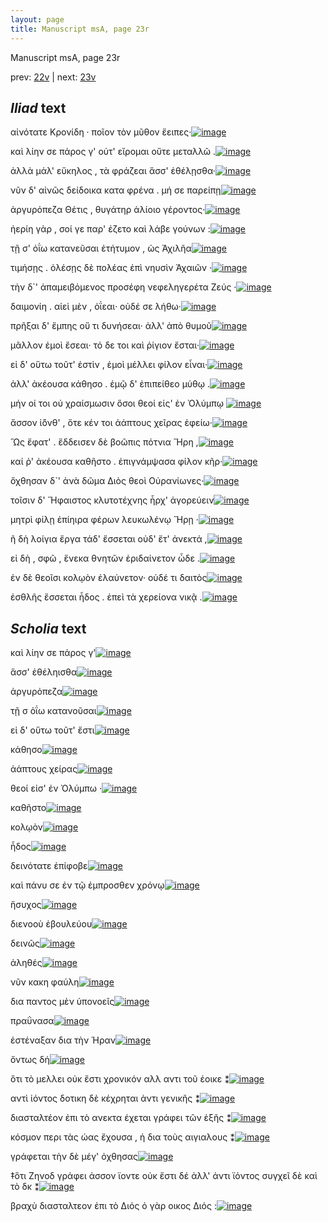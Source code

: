 ```yaml
---
layout: page
title: Manuscript msA, page 23r
---
```


Manuscript msA, page 23r

prev:  [22v](../22v) | next:  [23v](../23v)

## *Iliad* text

αἰνότατε Κρονίδη · ποῖον 					τὸν μῦθον ἔειπες·[![image](http://www.homermultitext.org/iipsrv?OBJ=IIP,1.0&FIF=/project/homer/pyramidal/deepzoom/hmt/vaimg/2017a/VA023RN_0024.tif&RGN=0.19,0.2006,0.345,0.0316&WID=1000&CVT=JPEG)](http://www.homermultitext.org/ict2/?urn=urn:cite2:hmt:vaimg.2017a:VA023RN_0024@0.19,0.2006,0.345,0.0316)

καὶ λίην σε πάρος γ' οὐτ' εἴρομαι οὔτε μεταλλῶ .[![image](http://www.homermultitext.org/iipsrv?OBJ=IIP,1.0&FIF=/project/homer/pyramidal/deepzoom/hmt/vaimg/2017a/VA023RN_0024.tif&RGN=0.189,0.2216,0.359,0.0316&WID=1000&CVT=JPEG)](http://www.homermultitext.org/ict2/?urn=urn:cite2:hmt:vaimg.2017a:VA023RN_0024@0.189,0.2216,0.359,0.0316)

ἀλλὰ μάλ' εὔκηλος , τὰ φράζεαι ἅσσ' ἐθέλῃσθα·[![image](http://www.homermultitext.org/iipsrv?OBJ=IIP,1.0&FIF=/project/homer/pyramidal/deepzoom/hmt/vaimg/2017a/VA023RN_0024.tif&RGN=0.184,0.2419,0.377,0.0316&WID=1000&CVT=JPEG)](http://www.homermultitext.org/ict2/?urn=urn:cite2:hmt:vaimg.2017a:VA023RN_0024@0.184,0.2419,0.377,0.0316)

νῦν δ' αἰνῶς δείδοικα κατα φρένα . μή σε παρείπῃ[![image](http://www.homermultitext.org/iipsrv?OBJ=IIP,1.0&FIF=/project/homer/pyramidal/deepzoom/hmt/vaimg/2017a/VA023RN_0024.tif&RGN=0.188,0.2592,0.401,0.0316&WID=1000&CVT=JPEG)](http://www.homermultitext.org/ict2/?urn=urn:cite2:hmt:vaimg.2017a:VA023RN_0024@0.188,0.2592,0.401,0.0316)

ἀργυρόπεζα Θέτις , 					θυγάτηρ ἁλίοιο γέροντος·[![image](http://www.homermultitext.org/iipsrv?OBJ=IIP,1.0&FIF=/project/homer/pyramidal/deepzoom/hmt/vaimg/2017a/VA023RN_0024.tif&RGN=0.184,0.2802,0.364,0.0316&WID=1000&CVT=JPEG)](http://www.homermultitext.org/ict2/?urn=urn:cite2:hmt:vaimg.2017a:VA023RN_0024@0.184,0.2802,0.364,0.0316)

ἠερίη γὰρ , σοί γε παρ' έζετο καὶ λάβε γούνων :[![image](http://www.homermultitext.org/iipsrv?OBJ=IIP,1.0&FIF=/project/homer/pyramidal/deepzoom/hmt/vaimg/2017a/VA023RN_0024.tif&RGN=0.185,0.2975,0.352,0.0338&WID=1000&CVT=JPEG)](http://www.homermultitext.org/ict2/?urn=urn:cite2:hmt:vaimg.2017a:VA023RN_0024@0.185,0.2975,0.352,0.0338)

τῇ σ' ὀΐω κατανεῦσαι ἐτήτυμον , ὡς Ἀχιλῆα[![image](http://www.homermultitext.org/iipsrv?OBJ=IIP,1.0&FIF=/project/homer/pyramidal/deepzoom/hmt/vaimg/2017a/VA023RN_0024.tif&RGN=0.181,0.3186,0.371,0.0338&WID=1000&CVT=JPEG)](http://www.homermultitext.org/ict2/?urn=urn:cite2:hmt:vaimg.2017a:VA023RN_0024@0.181,0.3186,0.371,0.0338)

τιμήσῃς . ὀλέσῃς δὲ πολέας ἐπὶ νηυσὶν Ἀχαιῶν ·[![image](http://www.homermultitext.org/iipsrv?OBJ=IIP,1.0&FIF=/project/homer/pyramidal/deepzoom/hmt/vaimg/2017a/VA023RN_0024.tif&RGN=0.178,0.3388,0.397,0.0338&WID=1000&CVT=JPEG)](http://www.homermultitext.org/ict2/?urn=urn:cite2:hmt:vaimg.2017a:VA023RN_0024@0.178,0.3388,0.397,0.0338)

τὴν δ`' ἀπαμειβόμενος προσέφη νεφεληγερέτα Ζεύς ·[![image](http://www.homermultitext.org/iipsrv?OBJ=IIP,1.0&FIF=/project/homer/pyramidal/deepzoom/hmt/vaimg/2017a/VA023RN_0024.tif&RGN=0.166,0.3569,0.428,0.0338&WID=1000&CVT=JPEG)](http://www.homermultitext.org/ict2/?urn=urn:cite2:hmt:vaimg.2017a:VA023RN_0024@0.166,0.3569,0.428,0.0338)

δαιμονίη . αἰεὶ μὲν , ὀΐεαι· οὐδέ σε λήθω·[![image](http://www.homermultitext.org/iipsrv?OBJ=IIP,1.0&FIF=/project/homer/pyramidal/deepzoom/hmt/vaimg/2017a/VA023RN_0024.tif&RGN=0.18,0.3749,0.344,0.0338&WID=1000&CVT=JPEG)](http://www.homermultitext.org/ict2/?urn=urn:cite2:hmt:vaimg.2017a:VA023RN_0024@0.18,0.3749,0.344,0.0338)

πρῆξαι δ' ἔμπης οὔ τι δυνήσεαι· ἀλλ' ἀπὸ θυμοῦ[![image](http://www.homermultitext.org/iipsrv?OBJ=IIP,1.0&FIF=/project/homer/pyramidal/deepzoom/hmt/vaimg/2017a/VA023RN_0024.tif&RGN=0.173,0.3967,0.389,0.0308&WID=1000&CVT=JPEG)](http://www.homermultitext.org/ict2/?urn=urn:cite2:hmt:vaimg.2017a:VA023RN_0024@0.173,0.3967,0.389,0.0308)

μᾶλλον ἐμοὶ ἔσεαι· τό δε τοι καὶ ῥίγιον ἔσται·[![image](http://www.homermultitext.org/iipsrv?OBJ=IIP,1.0&FIF=/project/homer/pyramidal/deepzoom/hmt/vaimg/2017a/VA023RN_0024.tif&RGN=0.181,0.417,0.345,0.0308&WID=1000&CVT=JPEG)](http://www.homermultitext.org/ict2/?urn=urn:cite2:hmt:vaimg.2017a:VA023RN_0024@0.181,0.417,0.345,0.0308)

εἰ δ' οὕτω τοῦτ' ἐστὶν , ἐμοὶ μέλλει φίλον εἶναι·[![image](http://www.homermultitext.org/iipsrv?OBJ=IIP,1.0&FIF=/project/homer/pyramidal/deepzoom/hmt/vaimg/2017a/VA023RN_0024.tif&RGN=0.178,0.435,0.363,0.0308&WID=1000&CVT=JPEG)](http://www.homermultitext.org/ict2/?urn=urn:cite2:hmt:vaimg.2017a:VA023RN_0024@0.178,0.435,0.363,0.0308)

ἀλλ' ἀκέουσα κάθησο . ἐμῷ δ' ἐπιπείθεο μύθῳ .[![image](http://www.homermultitext.org/iipsrv?OBJ=IIP,1.0&FIF=/project/homer/pyramidal/deepzoom/hmt/vaimg/2017a/VA023RN_0024.tif&RGN=0.178,0.4523,0.381,0.0308&WID=1000&CVT=JPEG)](http://www.homermultitext.org/ict2/?urn=urn:cite2:hmt:vaimg.2017a:VA023RN_0024@0.178,0.4523,0.381,0.0308)

μήν οί τοι οὐ χραίσμωσιν ὅσοι θεοί εἰς' ἐν Ὀλύμπῳ 				[![image](http://www.homermultitext.org/iipsrv?OBJ=IIP,1.0&FIF=/project/homer/pyramidal/deepzoom/hmt/vaimg/2017a/VA023RN_0024.tif&RGN=0.174,0.4696,0.396,0.0308&WID=1000&CVT=JPEG)](http://www.homermultitext.org/ict2/?urn=urn:cite2:hmt:vaimg.2017a:VA023RN_0024@0.174,0.4696,0.396,0.0308)

ἄσσον ἰ̈όνθ' , ὅτε κέν τοι ἀάπτους χεῖρας ἐφείω·[![image](http://www.homermultitext.org/iipsrv?OBJ=IIP,1.0&FIF=/project/homer/pyramidal/deepzoom/hmt/vaimg/2017a/VA023RN_0024.tif&RGN=0.173,0.4891,0.373,0.0308&WID=1000&CVT=JPEG)](http://www.homermultitext.org/ict2/?urn=urn:cite2:hmt:vaimg.2017a:VA023RN_0024@0.173,0.4891,0.373,0.0308)

Ὣς ἔφατ' . ἔδδεισεν δὲ βοῶπις πότνια Ἥρη ,[![image](http://www.homermultitext.org/iipsrv?OBJ=IIP,1.0&FIF=/project/homer/pyramidal/deepzoom/hmt/vaimg/2017a/VA023RN_0024.tif&RGN=0.171,0.5086,0.373,0.0308&WID=1000&CVT=JPEG)](http://www.homermultitext.org/ict2/?urn=urn:cite2:hmt:vaimg.2017a:VA023RN_0024@0.171,0.5086,0.373,0.0308)

καί ῥ' ἀκέουσα καθῆστο . ἐπιγνάμψασα φίλον κῆρ·[![image](http://www.homermultitext.org/iipsrv?OBJ=IIP,1.0&FIF=/project/homer/pyramidal/deepzoom/hmt/vaimg/2017a/VA023RN_0024.tif&RGN=0.178,0.5267,0.387,0.0323&WID=1000&CVT=JPEG)](http://www.homermultitext.org/ict2/?urn=urn:cite2:hmt:vaimg.2017a:VA023RN_0024@0.178,0.5267,0.387,0.0323)

ὄχθησαν δ`' ἀνὰ δῶμα Διὸς θεοὶ Οὐρανίωνες·[![image](http://www.homermultitext.org/iipsrv?OBJ=IIP,1.0&FIF=/project/homer/pyramidal/deepzoom/hmt/vaimg/2017a/VA023RN_0024.tif&RGN=0.174,0.5462,0.387,0.0323&WID=1000&CVT=JPEG)](http://www.homermultitext.org/ict2/?urn=urn:cite2:hmt:vaimg.2017a:VA023RN_0024@0.174,0.5462,0.387,0.0323)

τοῖσιν δ' Ἥφαιστος 					κλυτοτέχνης ἦρχ' ἀγορεύειν[![image](http://www.homermultitext.org/iipsrv?OBJ=IIP,1.0&FIF=/project/homer/pyramidal/deepzoom/hmt/vaimg/2017a/VA023RN_0024.tif&RGN=0.172,0.5665,0.387,0.0323&WID=1000&CVT=JPEG)](http://www.homermultitext.org/ict2/?urn=urn:cite2:hmt:vaimg.2017a:VA023RN_0024@0.172,0.5665,0.387,0.0323)

μητρὶ φίλῃ ἐπίηιρα φέρων λευκωλένῳ 					 Ἥρῃ ·[![image](http://www.homermultitext.org/iipsrv?OBJ=IIP,1.0&FIF=/project/homer/pyramidal/deepzoom/hmt/vaimg/2017a/VA023RN_0024.tif&RGN=0.176,0.586,0.371,0.0323&WID=1000&CVT=JPEG)](http://www.homermultitext.org/ict2/?urn=urn:cite2:hmt:vaimg.2017a:VA023RN_0024@0.176,0.586,0.371,0.0323)

ῆ δὴ λοίγια ἔργα τάδ' ἔσσεται οὐδ' ἔτ' ἀνεκτά ,[![image](http://www.homermultitext.org/iipsrv?OBJ=IIP,1.0&FIF=/project/homer/pyramidal/deepzoom/hmt/vaimg/2017a/VA023RN_0024.tif&RGN=0.171,0.6026,0.353,0.0323&WID=1000&CVT=JPEG)](http://www.homermultitext.org/ict2/?urn=urn:cite2:hmt:vaimg.2017a:VA023RN_0024@0.171,0.6026,0.353,0.0323)

εἰ δὴ , σφῶ , ἕνεκα θνητῶν ἐριδαίνετον ὧδε .[![image](http://www.homermultitext.org/iipsrv?OBJ=IIP,1.0&FIF=/project/homer/pyramidal/deepzoom/hmt/vaimg/2017a/VA023RN_0024.tif&RGN=0.171,0.6221,0.332,0.0323&WID=1000&CVT=JPEG)](http://www.homermultitext.org/ict2/?urn=urn:cite2:hmt:vaimg.2017a:VA023RN_0024@0.171,0.6221,0.332,0.0323)

ἐν δὲ θεοῖσι κολῳὸν ἐλαύνετον· οὐδέ τι δαιτὸς[![image](http://www.homermultitext.org/iipsrv?OBJ=IIP,1.0&FIF=/project/homer/pyramidal/deepzoom/hmt/vaimg/2017a/VA023RN_0024.tif&RGN=0.17,0.6409,0.366,0.0323&WID=1000&CVT=JPEG)](http://www.homermultitext.org/ict2/?urn=urn:cite2:hmt:vaimg.2017a:VA023RN_0024@0.17,0.6409,0.366,0.0323)

ἐσθλῆς ἔσσεται ἦδος . ἐπεὶ τὰ χερείονα νικᾷ .[![image](http://www.homermultitext.org/iipsrv?OBJ=IIP,1.0&FIF=/project/homer/pyramidal/deepzoom/hmt/vaimg/2017a/VA023RN_0024.tif&RGN=0.167,0.6589,0.366,0.0323&WID=1000&CVT=JPEG)](http://www.homermultitext.org/ict2/?urn=urn:cite2:hmt:vaimg.2017a:VA023RN_0024@0.167,0.6589,0.366,0.0323)

## *Scholia* text

καὶ λίην σε πάρος γ'[![image](http://www.homermultitext.org/iipsrv?OBJ=IIP,1.0&FIF=/project/homer/pyramidal/deepzoom/hmt/vaimg/2017a/VA023RN_0024.tif&RGN=0.18938836,0.09820194,0.58916728,0.03070539&WID=1000&CVT=JPEG)](http://www.homermultitext.org/ict2/?urn=urn:cite2:hmt:vaimg.2017a:VA023RN_0024@0.18938836,0.09820194,0.58916728,0.03070539)

ἅσσ' ἐθέληισθα[![image](http://www.homermultitext.org/iipsrv?OBJ=IIP,1.0&FIF=/project/homer/pyramidal/deepzoom/hmt/vaimg/2017a/VA023RN_0024.tif&RGN=0.18938836,0.13637621,0.60722181,0.03706777&WID=1000&CVT=JPEG)](http://www.homermultitext.org/ict2/?urn=urn:cite2:hmt:vaimg.2017a:VA023RN_0024@0.18938836,0.13637621,0.60722181,0.03706777)

ἀργυρόπεζα[![image](http://www.homermultitext.org/iipsrv?OBJ=IIP,1.0&FIF=/project/homer/pyramidal/deepzoom/hmt/vaimg/2017a/VA023RN_0024.tif&RGN=0.32645542,0.15850622,0.34598379,0.01493776&WID=1000&CVT=JPEG)](http://www.homermultitext.org/ict2/?urn=urn:cite2:hmt:vaimg.2017a:VA023RN_0024@0.32645542,0.15850622,0.34598379,0.01493776)

τῇ σ ὁΐω κατανοῦσαι[![image](http://www.homermultitext.org/iipsrv?OBJ=IIP,1.0&FIF=/project/homer/pyramidal/deepzoom/hmt/vaimg/2017a/VA023RN_0024.tif&RGN=0.19380987,0.15850622,0.59911570,0.02461964&WID=1000&CVT=JPEG)](http://www.homermultitext.org/ict2/?urn=urn:cite2:hmt:vaimg.2017a:VA023RN_0024@0.19380987,0.15850622,0.59911570,0.02461964)

εἰ δ' οὕτω τοῦτ' ἔστι[![image](http://www.homermultitext.org/iipsrv?OBJ=IIP,1.0&FIF=/project/homer/pyramidal/deepzoom/hmt/vaimg/2017a/VA023RN_0024.tif&RGN=0.19380987,0.16929461,0.60169492,0.02378976&WID=1000&CVT=JPEG)](http://www.homermultitext.org/ict2/?urn=urn:cite2:hmt:vaimg.2017a:VA023RN_0024@0.19380987,0.16929461,0.60169492,0.02378976)

κάθησο[![image](http://www.homermultitext.org/iipsrv?OBJ=IIP,1.0&FIF=/project/homer/pyramidal/deepzoom/hmt/vaimg/2017a/VA023RN_0024.tif&RGN=0.38430361,0.17980636,0.41120118,0.08354080&WID=1000&CVT=JPEG)](http://www.homermultitext.org/ict2/?urn=urn:cite2:hmt:vaimg.2017a:VA023RN_0024@0.38430361,0.17980636,0.41120118,0.08354080)

ἀάπτους χείρας[![image](http://www.homermultitext.org/iipsrv?OBJ=IIP,1.0&FIF=/project/homer/pyramidal/deepzoom/hmt/vaimg/2017a/VA023RN_0024.tif&RGN=0.56890199,0.25753804,0.22770818,0.20193638&WID=1000&CVT=JPEG)](http://www.homermultitext.org/ict2/?urn=urn:cite2:hmt:vaimg.2017a:VA023RN_0024@0.56890199,0.25753804,0.22770818,0.20193638)

θεοί εἰσ' ἐν Ὀλύμπω ·[![image](http://www.homermultitext.org/iipsrv?OBJ=IIP,1.0&FIF=/project/homer/pyramidal/deepzoom/hmt/vaimg/2017a/VA023RN_0024.tif&RGN=0.56890199,0.45338866,0.22770818,0.07358230&WID=1000&CVT=JPEG)](http://www.homermultitext.org/ict2/?urn=urn:cite2:hmt:vaimg.2017a:VA023RN_0024@0.56890199,0.45338866,0.22770818,0.07358230)

καθῆστο[![image](http://www.homermultitext.org/iipsrv?OBJ=IIP,1.0&FIF=/project/homer/pyramidal/deepzoom/hmt/vaimg/2017a/VA023RN_0024.tif&RGN=0.56300663,0.52282158,0.22881356,0.08658368&WID=1000&CVT=JPEG)](http://www.homermultitext.org/ict2/?urn=urn:cite2:hmt:vaimg.2017a:VA023RN_0024@0.56300663,0.52282158,0.22881356,0.08658368)

κολῳὸν[![image](http://www.homermultitext.org/iipsrv?OBJ=IIP,1.0&FIF=/project/homer/pyramidal/deepzoom/hmt/vaimg/2017a/VA023RN_0024.tif&RGN=0.17280766,0.70567082,0.60243183,0.03734440&WID=1000&CVT=JPEG)](http://www.homermultitext.org/ict2/?urn=urn:cite2:hmt:vaimg.2017a:VA023RN_0024@0.17280766,0.70567082,0.60243183,0.03734440)

ἦδος[![image](http://www.homermultitext.org/iipsrv?OBJ=IIP,1.0&FIF=/project/homer/pyramidal/deepzoom/hmt/vaimg/2017a/VA023RN_0024.tif&RGN=0.17464996,0.72641770,0.60722181,0.03762102&WID=1000&CVT=JPEG)](http://www.homermultitext.org/ict2/?urn=urn:cite2:hmt:vaimg.2017a:VA023RN_0024@0.17464996,0.72641770,0.60722181,0.03762102)

δεινότατε ἐπίφοβε[![image](http://www.homermultitext.org/iipsrv?OBJ=IIP,1.0&FIF=/project/homer/pyramidal/deepzoom/hmt/vaimg/2017a/VA023RN_0024.tif&RGN=0.21260133,0.19640387,0.07369197,0.01798064&WID=1000&CVT=JPEG)](http://www.homermultitext.org/ict2/?urn=urn:cite2:hmt:vaimg.2017a:VA023RN_0024@0.21260133,0.19640387,0.07369197,0.01798064)

καὶ πάνυ σε ἐν τῷ ἐμπροσθεν χρόνῳ[![image](http://www.homermultitext.org/iipsrv?OBJ=IIP,1.0&FIF=/project/homer/pyramidal/deepzoom/hmt/vaimg/2017a/VA023RN_0024.tif&RGN=0.22181282,0.22213001,0.11238025,0.01300138&WID=1000&CVT=JPEG)](http://www.homermultitext.org/ict2/?urn=urn:cite2:hmt:vaimg.2017a:VA023RN_0024@0.22181282,0.22213001,0.11238025,0.01300138)

ἥσυχος[![image](http://www.homermultitext.org/iipsrv?OBJ=IIP,1.0&FIF=/project/homer/pyramidal/deepzoom/hmt/vaimg/2017a/VA023RN_0024.tif&RGN=0.30397937,0.24481328,0.02837141,0.01023513&WID=1000&CVT=JPEG)](http://www.homermultitext.org/ict2/?urn=urn:cite2:hmt:vaimg.2017a:VA023RN_0024@0.30397937,0.24481328,0.02837141,0.01023513)

διενοοὺ ἐβουλεύου[![image](http://www.homermultitext.org/iipsrv?OBJ=IIP,1.0&FIF=/project/homer/pyramidal/deepzoom/hmt/vaimg/2017a/VA023RN_0024.tif&RGN=0.37988209,0.24398340,0.07074429,0.01189488&WID=1000&CVT=JPEG)](http://www.homermultitext.org/ict2/?urn=urn:cite2:hmt:vaimg.2017a:VA023RN_0024@0.37988209,0.24398340,0.07074429,0.01189488)

δεινῶς[![image](http://www.homermultitext.org/iipsrv?OBJ=IIP,1.0&FIF=/project/homer/pyramidal/deepzoom/hmt/vaimg/2017a/VA023RN_0024.tif&RGN=0.26639646,0.26224066,0.03242447,0.01023513&WID=1000&CVT=JPEG)](http://www.homermultitext.org/ict2/?urn=urn:cite2:hmt:vaimg.2017a:VA023RN_0024@0.26639646,0.26224066,0.03242447,0.01023513)

ἀληθές[![image](http://www.homermultitext.org/iipsrv?OBJ=IIP,1.0&FIF=/project/homer/pyramidal/deepzoom/hmt/vaimg/2017a/VA023RN_0024.tif&RGN=0.38761975,0.32116183,0.03242447,0.01106501&WID=1000&CVT=JPEG)](http://www.homermultitext.org/ict2/?urn=urn:cite2:hmt:vaimg.2017a:VA023RN_0024@0.38761975,0.32116183,0.03242447,0.01106501)

νῦν κακη φαύλη[![image](http://www.homermultitext.org/iipsrv?OBJ=IIP,1.0&FIF=/project/homer/pyramidal/deepzoom/hmt/vaimg/2017a/VA023RN_0024.tif&RGN=0.20412675,0.37704011,0.06484893,0.01300138&WID=1000&CVT=JPEG)](http://www.homermultitext.org/ict2/?urn=urn:cite2:hmt:vaimg.2017a:VA023RN_0024@0.20412675,0.37704011,0.06484893,0.01300138)

δια παντος μὲν ὑπονοεῖς[![image](http://www.homermultitext.org/iipsrv?OBJ=IIP,1.0&FIF=/project/homer/pyramidal/deepzoom/hmt/vaimg/2017a/VA023RN_0024.tif&RGN=0.31208548,0.37731674,0.08400884,0.01217151&WID=1000&CVT=JPEG)](http://www.homermultitext.org/ict2/?urn=urn:cite2:hmt:vaimg.2017a:VA023RN_0024@0.31208548,0.37731674,0.08400884,0.01217151)

πραΰνασα[![image](http://www.homermultitext.org/iipsrv?OBJ=IIP,1.0&FIF=/project/homer/pyramidal/deepzoom/hmt/vaimg/2017a/VA023RN_0024.tif&RGN=0.39167281,0.52752420,0.04568902,0.01300138&WID=1000&CVT=JPEG)](http://www.homermultitext.org/ict2/?urn=urn:cite2:hmt:vaimg.2017a:VA023RN_0024@0.39167281,0.52752420,0.04568902,0.01300138)

ἐστέναξαν δια τὴν Ἡραν[![image](http://www.homermultitext.org/iipsrv?OBJ=IIP,1.0&FIF=/project/homer/pyramidal/deepzoom/hmt/vaimg/2017a/VA023RN_0024.tif&RGN=0.20081061,0.54827109,0.06705969,0.01217151&WID=1000&CVT=JPEG)](http://www.homermultitext.org/ict2/?urn=urn:cite2:hmt:vaimg.2017a:VA023RN_0024@0.20081061,0.54827109,0.06705969,0.01217151)

ὄντως δή[![image](http://www.homermultitext.org/iipsrv?OBJ=IIP,1.0&FIF=/project/homer/pyramidal/deepzoom/hmt/vaimg/2017a/VA023RN_0024.tif&RGN=0.19344141,0.60193638,0.03868828,0.01106501&WID=1000&CVT=JPEG)](http://www.homermultitext.org/ict2/?urn=urn:cite2:hmt:vaimg.2017a:VA023RN_0024@0.19344141,0.60193638,0.03868828,0.01106501)

ὅτι τὸ μελλει οὐκ ἔστι χρονικόν αλλ αντι τοῦ έοικε ⁑[![image](http://www.homermultitext.org/iipsrv?OBJ=IIP,1.0&FIF=/project/homer/pyramidal/deepzoom/hmt/vaimg/2017a/VA023RN_0024.tif&RGN=0.52873987,0.44343015,0.05268976,0.02683264&WID=1000&CVT=JPEG)](http://www.homermultitext.org/ict2/?urn=urn:cite2:hmt:vaimg.2017a:VA023RN_0024@0.52873987,0.44343015,0.05268976,0.02683264)

αντὶ ἰόντος δοτικη δὲ κέχρηται ἀντι γενικῆς ⁑[![image](http://www.homermultitext.org/iipsrv?OBJ=IIP,1.0&FIF=/project/homer/pyramidal/deepzoom/hmt/vaimg/2017a/VA023RN_0024.tif&RGN=0.52984525,0.50013831,0.04642594,0.02821577&WID=1000&CVT=JPEG)](http://www.homermultitext.org/ict2/?urn=urn:cite2:hmt:vaimg.2017a:VA023RN_0024@0.52984525,0.50013831,0.04642594,0.02821577)

διασταλτέον ἐπι τὸ ανεκτα έχεται γράφει τῶν ἑξῆς ⁑[![image](http://www.homermultitext.org/iipsrv?OBJ=IIP,1.0&FIF=/project/homer/pyramidal/deepzoom/hmt/vaimg/2017a/VA023RN_0024.tif&RGN=0.51805453,0.61770401,0.06116433,0.02876902&WID=1000&CVT=JPEG)](http://www.homermultitext.org/ict2/?urn=urn:cite2:hmt:vaimg.2017a:VA023RN_0024@0.51805453,0.61770401,0.06116433,0.02876902)

κόσμον περι τὰς ώας ἔχουσα , ἡ δια τοὺς αιγιαλους ⁑[![image](http://www.homermultitext.org/iipsrv?OBJ=IIP,1.0&FIF=/project/homer/pyramidal/deepzoom/hmt/vaimg/2017a/VA023RN_0024.tif&RGN=0.12159175,0.28105118,0.06337509,0.02987552&WID=1000&CVT=JPEG)](http://www.homermultitext.org/ict2/?urn=urn:cite2:hmt:vaimg.2017a:VA023RN_0024@0.12159175,0.28105118,0.06337509,0.02987552)

γράφεται τὴν δὲ μέγ' ὀχθησας[![image](http://www.homermultitext.org/iipsrv?OBJ=IIP,1.0&FIF=/project/homer/pyramidal/deepzoom/hmt/vaimg/2017a/VA023RN_0024.tif&RGN=0.10501105,0.36320885,0.06927045,0.01355463&WID=1000&CVT=JPEG)](http://www.homermultitext.org/ict2/?urn=urn:cite2:hmt:vaimg.2017a:VA023RN_0024@0.10501105,0.36320885,0.06927045,0.01355463)

‡ὅτι Ζηνοδ γράφει άσσον ϊοντε οὐκ ἔστι δέ ἀλλ' ἀντι ϊόντος συγχεῖ δὲ καὶ τὸ δκ ⁑[![image](http://www.homermultitext.org/iipsrv?OBJ=IIP,1.0&FIF=/project/homer/pyramidal/deepzoom/hmt/vaimg/2017a/VA023RN_0024.tif&RGN=0.10685335,0.49322268,0.07995578,0.04177040&WID=1000&CVT=JPEG)](http://www.homermultitext.org/ict2/?urn=urn:cite2:hmt:vaimg.2017a:VA023RN_0024@0.10685335,0.49322268,0.07995578,0.04177040)

βραχὺ διασταλτεον ἐπι τὸ Διός ὁ γὰρ οικος Διός :[![image](http://www.homermultitext.org/iipsrv?OBJ=IIP,1.0&FIF=/project/homer/pyramidal/deepzoom/hmt/vaimg/2017a/VA023RN_0024.tif&RGN=0.11643331,0.55103734,0.05821665,0.03291840&WID=1000&CVT=JPEG)](http://www.homermultitext.org/ict2/?urn=urn:cite2:hmt:vaimg.2017a:VA023RN_0024@0.11643331,0.55103734,0.05821665,0.03291840)